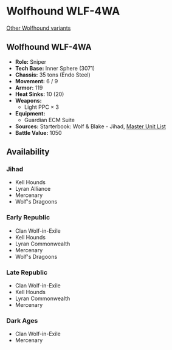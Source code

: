 # Wolfhound WLF-4WA

[Other Wolfhound variants](../wolfhound.md)

## Wolfhound WLF-4WA
- **Role:** Sniper
- **Tech Base:** Inner Sphere (3071)
- **Chassis:** 35 tons (Endo Steel)
- **Movement:** 6 / 9
- **Armor:** 119
- **Heat Sinks:** 10 (20)
- **Weapons:**
  - Light PPC × 3
- **Equipment:**
  - Guardian ECM Suite
- **Sources:** Starterbook: Wolf & Blake - Jihad, [Master Unit List](http://masterunitlist.info/Unit/Details/3568/wolfhound-wlf-4wa)
- **Battle Value:** 1050

## Availability

### Jihad
- Kell Hounds
- Lyran Alliance
- Mercenary
- Wolf's Dragoons

### Early Republic
- Clan Wolf-in-Exile
- Kell Hounds
- Lyran Commonwealth
- Mercenary
- Wolf's Dragoons

### Late Republic
- Clan Wolf-in-Exile
- Kell Hounds
- Lyran Commonwealth
- Mercenary

### Dark Ages
- Clan Wolf-in-Exile
- Mercenary

